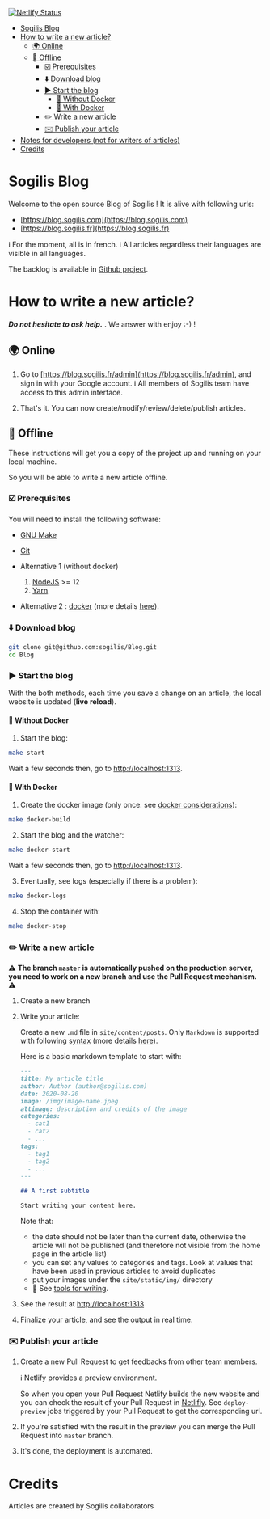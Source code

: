 [![Netlify Status](https://api.netlify.com/api/v1/badges/be2fba7f-a8a8-44de-b957-efc6901dba61/deploy-status)](https://app.netlify.com/sites/wizardly-roentgen-e7f07e/deploys)

- [Sogilis Blog](#sogilis-blog)
- [How to write a new article?](#how-to-write-a-new-article)
  - [🌍 Online](#online)
  - [🔌 Offline](#offline)
    - [☑️ Prerequisites](#prerequisites)
    - [⬇️ Download blog](#download-blog)
    - [▶️ Start the blog](#start-the-blog)
      - [🤘 Without Docker](#without-docker)
      - [🐳 With Docker](#with-docker)
    - [✏️ Write a new article](#write-a-new-article)
    - [✉️ Publish your article](#publish-your-article)
- [Notes for developers (not for writers of articles)](docs/dev.md)
- [Credits](#credits)

# Sogilis Blog

Welcome to the open source Blog of Sogilis !
It is alive with following urls:

- [https://blog.sogilis.com](https://blog.sogilis.com)
- [https://blog.sogilis.fr](https://blog.sogilis.fr)

:information_source: For the moment, all is in french.
:information_source: All articles regardless their languages are visible in all languages.

The backlog is available in [Github project](https://github.com/sogilis/Blog/projects/2).

# How to write a new article?

**_Do not hesitate to ask help._** . We answer with enjoy :-) !

## 🌍 Online

1. Go to [https://blog.sogilis.fr/admin](https://blog.sogilis.fr/admin), and sign in with your Google account.
   :information_source: All members of Sogilis team have access to this admin interface.

2. That's it. You can now create/modify/review/delete/publish articles.

## 🔌 Offline

These instructions will get you a copy of the project up and running on your
local machine.

So you will be able to write a new article offline.

### ☑️ Prerequisites

You will need to install the following software:

- [GNU Make](docs/prerequisites.md#gnu-make)

- [Git](https://git-scm.com)

- Alternative 1 (without docker)

  1. [NodeJS](https://nodejs.org) >= 12
  2. [Yarn](https://yarnpkg.com/lang/en/docs/install/)

- Alternative 2 : [docker](https://docs.docker.com/install/) (more details [here](docs/prerequisites.md#docker)).

### ⬇️ Download blog

```bash
git clone git@github.com:sogilis/Blog.git
cd Blog
```

### ▶️ Start the blog

With the both methods, each time you save a change on an article, the local
website is updated (**live reload**).

#### 🤘 Without Docker

1. Start the blog:

```bash
make start
```

Wait a few seconds then, go to [http://localhost:1313](http://localhost:1313).

#### 🐳 With Docker

1. Create the docker image (only once. see [docker considerations](docs/docker.md)):

```bash
make docker-build
```

2. Start the blog and the watcher:

```bash
make docker-start
```

Wait a few seconds then, go to [http://localhost:1313](http://localhost:1313).

3. Eventually, see logs (especially if there is a problem):

```bash
make docker-logs
```

4. Stop the container with:

```bash
make docker-stop
```

### ✏️ Write a new article

:warning: **The branch `master` is automatically pushed on the production server, you need to work on a new branch and use the Pull Request mechanism.** :warning:

1. Create a new branch

2. Write your article:

   Create a new `.md` file in `site/content/posts`.
   Only `Markdown` is supported with following [syntax](https://commonmark.org/help/) (more details [here](docs/content-format.md)).

   Here is a basic markdown template to start with:

   ```markdown
   ---
   title: My article title
   author: Author (author@sogilis.com)
   date: 2020-08-20
   image: /img/image-name.jpeg
   altimage: description and credits of the image
   categories:
     - cat1
     - cat2
     - ...
   tags:
     - tag1
     - tag2
     - ...
   ---

   ## A first subtitle

   Start writing your content here.
   ```

   Note that:

   - the date should not be later than the current date, otherwise the article will not be published (and therefore not visible from the home page in the article list)
   - you can set any values to categories and tags. Look at values that have been used in previous articles to avoid duplicates
   - put your images under the `site/static/img/` directory
   - 🧰 See [tools for writing](docs/writing.md).

3. See the result at [http://localhost:1313](http://localhost:1313)

4. Finalize your article, and see the output in real time.

### ✉️ Publish your article

1. Create a new Pull Request to get feedbacks from other team members.

   :information_source: Netlify provides a preview environment.

   So when you open your Pull Request Netlify builds the new website and you can check the result of your Pull Request in [Netlifly](https://app.netlify.com/sites/wizardly-roentgen-e7f07e/deploys). See `deploy-preview` jobs triggered by your Pull Request to get the corresponding url.

2. If you're satisfied with the result in the preview you can merge the Pull Request into `master` branch.

3. It's done, the deployment is automated.

# Credits

Articles are created by Sogilis collaborators
